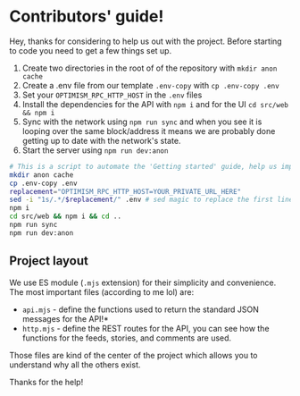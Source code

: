 # Contributors' guide!
Hey, thanks for considering to help us out with the project. Before starting to code you need to get a few things set up.

1. Create two directories in the root of of the repository with `mkdir anon cache`
2. Create a .env file from our template `.env-copy` with `cp .env-copy .env`
3. Set your `OPTIMISM_RPC_HTTP_HOST` in the `.env` files 
4. Install the dependencies for the API with `npm i` and for the UI `cd src/web && npm i`
5. Sync with the network using `npm run sync` and when you see it is looping over the same block/address it means we are probably done getting up to date with the network's state.
6. Start the server using `npm run dev:anon`

```bash
# This is a script to automate the 'Getting started' guide, help us improve it!
mkdir anon cache
cp .env-copy .env
replacement="OPTIMISM_RPC_HTTP_HOST=YOUR_PRIVATE_URL_HERE"
sed -i "1s/.*/$replacement/" .env # sed magic to replace the first line of the .env file with the OPTIMISM stuff
npm i
cd src/web && npm i && cd ..
npm run sync
npm run dev:anon
```
## Project layout
We use ES module (`.mjs` extension) for their simplicity and convenience. The most important files (according to me lol) are:
- `api.mjs` - define the functions used to return the standard JSON messages for the API!*
- `http.mjs` - define the REST routes for the API, you can see how the functions for the feeds, stories, and comments are used.

Those files are kind of the center of the project which allows you to understand why all the others exist.

Thanks for the help!